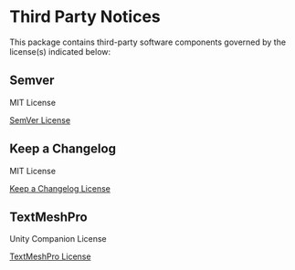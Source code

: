 # Third Party Notices

This package contains third-party software components governed by the license(s) indicated below:

## Semver

MIT License

[SemVer License](https://github.com/myusername/semver/blob/master/License.txt)

## Keep a Changelog

MIT License

[Keep a Changelog License](https://github.com/olivierlacan/keep-a-changelog/blob/master/LICENSE)

## TextMeshPro

Unity Companion License

[TextMeshPro License](https://docs.unity3d.com/Packages/com.unity.textmeshpro@3.0/license/LICENSE.html)